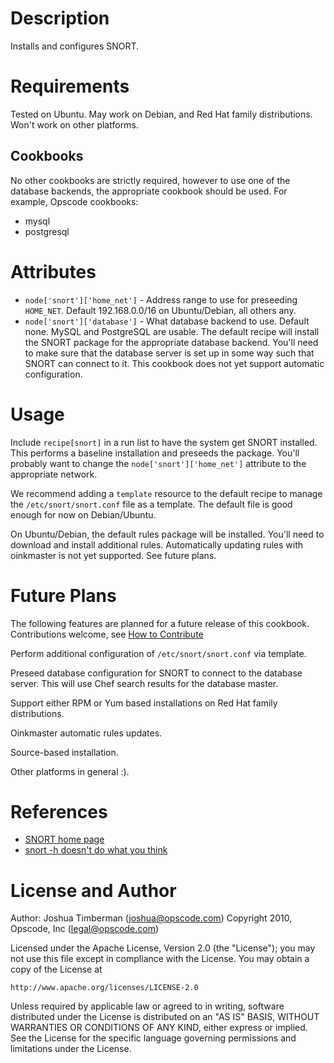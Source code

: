 Description
===========

Installs and configures SNORT.

Requirements
============

Tested on Ubuntu. May work on Debian, and Red Hat family distributions. Won't work on other platforms.

Cookbooks
----

No other cookbooks are strictly required, however to use one of the database backends, the appropriate cookbook should be used. For example, Opscode cookbooks:

* mysql
* postgresql

Attributes
==========

* `node['snort']['home_net']` - Address range to use for preseeding `HOME_NET`. Default 192.168.0.0/16 on Ubuntu/Debian, all others any.
* `node['snort']['database']` - What database backend to use. Default none. MySQL and PostgreSQL are usable. The default recipe will install the SNORT package for the appropriate database backend. You'll need to make sure that the database server is set up in some way such that SNORT can connect to it. This cookbook does not yet support automatic configuration.

Usage
=====

Include `recipe[snort]` in a run list to have the system get SNORT installed. This performs a baseline installation and preseeds the package. You'll probably want to change the `node['snort']['home_net']` attribute to the appropriate network.

We recommend adding a `template` resource to the default recipe to manage the `/etc/snort/snort.conf` file as a template. The default file is good enough for now on Debian/Ubuntu.

On Ubuntu/Debian, the default rules package will be installed. You'll need to download and install additional rules. Automatically updating rules with oinkmaster is not yet supported.  See future plans.

Future Plans
============

The following features are planned for a future release of this cookbook. Contributions welcome, see [How to Contribute](http://wiki.opscode.com/display/chef/How+to+Contribute)

Perform additional configuration of `/etc/snort/snort.conf` via template.

Preseed database configuration for SNORT to connect to the database server. This will use Chef search results for the database master.

Support either RPM or Yum based installations on Red Hat family distributions.

Oinkmaster automatic rules updates.

Source-based installation.

Other platforms in general :).

References
==========

* [SNORT home page](http://www.snort.org)
* [snort -h doesn't do what you think](http://blog.joelesler.net/2010/03/snort-h-doesnt-do-what-you-think-it-does.html)

License and Author
==================

Author: Joshua Timberman (<joshua@opscode.com>)
Copyright 2010, Opscode, Inc (<legal@opscode.com>)

Licensed under the Apache License, Version 2.0 (the "License");
you may not use this file except in compliance with the License.
You may obtain a copy of the License at

    http://www.apache.org/licenses/LICENSE-2.0

Unless required by applicable law or agreed to in writing, software
distributed under the License is distributed on an "AS IS" BASIS,
WITHOUT WARRANTIES OR CONDITIONS OF ANY KIND, either express or implied.
See the License for the specific language governing permissions and
limitations under the License.
